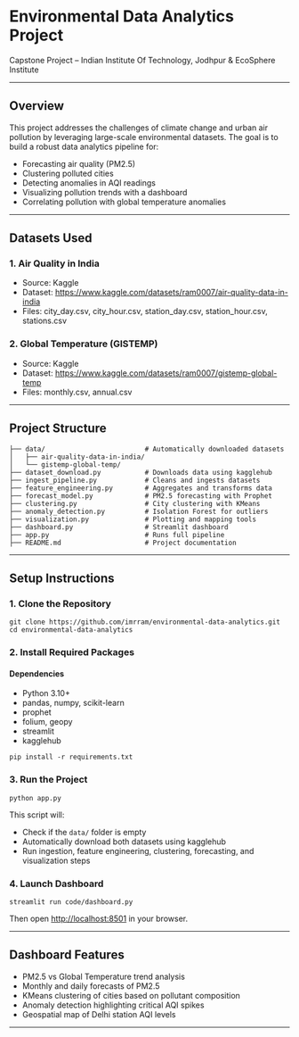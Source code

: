 # Environmental Data Analytics Project

Capstone Project – Indian Institute Of Technology, Jodhpur & EcoSphere Institute

---

## Overview

This project addresses the challenges of climate change and urban air pollution by leveraging large-scale environmental datasets. The goal is to build a robust data analytics pipeline for:

- Forecasting air quality (PM2.5)
- Clustering polluted cities
- Detecting anomalies in AQI readings
- Visualizing pollution trends with a dashboard
- Correlating pollution with global temperature anomalies

---

## Datasets Used

### 1. Air Quality in India
- Source: Kaggle
- Dataset: https://www.kaggle.com/datasets/ram0007/air-quality-data-in-india
- Files: city_day.csv, city_hour.csv, station_day.csv, station_hour.csv, stations.csv

### 2. Global Temperature (GISTEMP)
- Source: Kaggle
- Dataset: https://www.kaggle.com/datasets/ram0007/gistemp-global-temp
- Files: monthly.csv, annual.csv

---

## Project Structure

```
├── data/                         # Automatically downloaded datasets
│   ├── air-quality-data-in-india/
│   └── gistemp-global-temp/
├── dataset_download.py           # Downloads data using kagglehub
├── ingest_pipeline.py            # Cleans and ingests datasets
├── feature_engineering.py        # Aggregates and transforms data
├── forecast_model.py             # PM2.5 forecasting with Prophet
├── clustering.py                 # City clustering with KMeans
├── anomaly_detection.py          # Isolation Forest for outliers
├── visualization.py              # Plotting and mapping tools
├── dashboard.py                  # Streamlit dashboard
├── app.py                        # Runs full pipeline
├── README.md                     # Project documentation
```

---

## Setup Instructions

### 1. Clone the Repository
```
git clone https://github.com/imrram/environmental-data-analytics.git
cd environmental-data-analytics
```

### 2. Install Required Packages
#### Dependencies

- Python 3.10+
- pandas, numpy, scikit-learn
- prophet
- folium, geopy
- streamlit
- kagglehub

```
pip install -r requirements.txt
```

### 3. Run the Project
```
python app.py
```

This script will:
- Check if the `data/` folder is empty
- Automatically download both datasets using kagglehub
- Run ingestion, feature engineering, clustering, forecasting, and visualization steps

### 4. Launch Dashboard
```
streamlit run code/dashboard.py
```
Then open [http://localhost:8501](http://localhost:8501) in your browser.

---

## Dashboard Features

- PM2.5 vs Global Temperature trend analysis
- Monthly and daily forecasts of PM2.5
- KMeans clustering of cities based on pollutant composition
- Anomaly detection highlighting critical AQI spikes
- Geospatial map of Delhi station AQI levels

---


